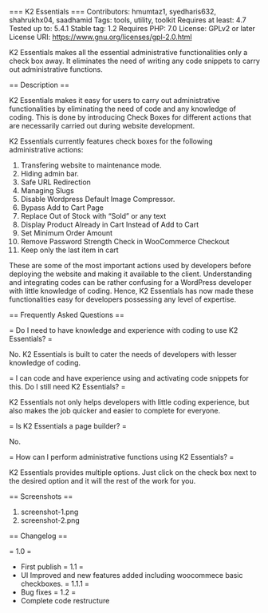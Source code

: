 === K2 Essentials ===
Contributors: hmumtaz1, syedharis632, shahrukhx04, saadhamid
Tags: tools, utility, toolkit
Requires at least: 4.7
Tested up to: 5.4.1
Stable tag: 1.2
Requires PHP: 7.0
License: GPLv2 or later
License URI: https://www.gnu.org/licenses/gpl-2.0.html

K2 Essentials makes all the essential administrative functionalities only a check box away. It eliminates the need of writing any code snippets to carry out administrative functions.

== Description ==

K2 Essentials makes it easy for users to carry out administrative functionalities by eliminating the need of code and any knowledge of coding. This is done by introducing Check Boxes for different actions that are necessarily carried out during website development. 

K2 Essentials currently features check boxes for the following administrative actions:

1. Transfering website to maintenance mode.
2. Hiding admin bar.
3. Safe URL Redirection
4. Managing Slugs
5. Disable Wordpress Default Image Compressor.
6. Bypass Add to Cart Page
7. Replace Out of Stock with “Sold” or any text
8. Display Product Already in Cart Instead of Add to Cart
9. Set Minimum Order Amount
10. Remove Password Strength Check in WooCommerce Checkout
11. Keep only the last item in cart


These are some of the most important actions used by developers before deploying the website and making it available to the client. Understanding and integrating codes can be rather confusing for a WordPress developer with little knowledge of coding. Hence, K2 Essentials has now made these functionalities easy for developers possessing any level of expertise. 

== Frequently Asked Questions ==

= Do I need to have knowledge and experience with coding to use K2 Essentials? =

No. K2 Essentials is built to cater the needs of developers with lesser knowledge of coding.

= I can code and have experience using and activating code snippets for this. Do I still need K2 Essentials? =

K2 Essentials not only helps developers with little coding experience, but also makes the job quicker and easier to complete for everyone.

= Is K2 Essentials a page builder? =

No.

= How can I perform administrative functions using K2 Essentials? =

K2 Essentials provides multiple options. Just click on the check box next to the desired option and it will the rest of the work for you.

== Screenshots ==

1. screenshot-1.png
2. screenshot-2.png

== Changelog ==

= 1.0 =
* First publish
= 1.1 =
* UI Improved and new features added including woocommece basic checkboxes.
= 1.1.1 =
* Bug fixes
= 1.2 =
* Complete code restructure
